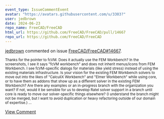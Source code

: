```yaml
---
event_type: IssueCommentEvent
avatar: "https://avatars.githubusercontent.com/u/3303?"
user: jedbrown
date: 2024-06-23
repo_name: FreeCAD/FreeCAD
html_url: https://github.com/FreeCAD/FreeCAD/pull/14667
repo_url: https://github.com/FreeCAD/FreeCAD
---
```


<a href='https://github.com/jedbrown' target='_blank'>jedbrown</a> commented on issue <a href='https://github.com/FreeCAD/FreeCAD/pull/14667' target='_blank'>FreeCAD/FreeCAD#14667</a>.

<small>Thanks for the pointer to fcVM. Does it actually use the FEM Workbench? In the screenshots, I see it says "fcVM workbench" and does not inherit menus/icons from FEM Workbench. I see fcVM-specific dialogs for materials (like yield stress) instead of using the existing materials infrastructure. Is your vision for the existing FEM Workbench solvers to move out into the likes of "CalculiX Workbench" and "Elmer Workbench" while using core, or to have them as addons that show up as a different solver in the existing FEM Workbench? Are there any examples or an in-progress branch with the organization you want? If not, would it be sensible for us to develop Ratel solver support in a branch until core is ready to move our solver-specific things elsewhere? (I understand the branch might not be merged, but I want to avoid duplication or heavy refactoring outside of our domain of expertise.)...</small>

<a href='https://github.com/FreeCAD/FreeCAD/pull/14667' target='_blank'>View Comment</a>